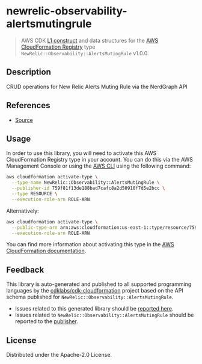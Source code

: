 # newrelic-observability-alertsmutingrule

> AWS CDK [L1 construct] and data structures for the [AWS CloudFormation Registry] type `NewRelic::Observability::AlertsMutingRule` v1.0.0.

[L1 construct]: https://docs.aws.amazon.com/cdk/latest/guide/constructs.html
[AWS CloudFormation Registry]: https://docs.aws.amazon.com/AWSCloudFormation/latest/UserGuide/registry.html

## Description

CRUD operations for New Relic Alerts Muting Rule via the NerdGraph API

## References

* [Source](https://github.com/newrelic/newrelic-cloudformation-resource-providers-alertsmutingrule.git)

## Usage

In order to use this library, you will need to activate this AWS CloudFormation Registry type in your account. You can do this via the AWS Management Console or using the [AWS CLI](https://aws.amazon.com/cli/) using the following command:

```sh
aws cloudformation activate-type \
  --type-name NewRelic::Observability::AlertsMutingRule \
  --publisher-id 759f81f13de188bad7cafc8a2d50910f7d5e2bcc \
  --type RESOURCE \
  --execution-role-arn ROLE-ARN
```

Alternatively:

```sh
aws cloudformation activate-type \
  --public-type-arn arn:aws:cloudformation:us-east-1::type/resource/759f81f13de188bad7cafc8a2d50910f7d5e2bcc/NewRelic-Observability-AlertsMutingRule \
  --execution-role-arn ROLE-ARN
```

You can find more information about activating this type in the [AWS CloudFormation documentation](https://docs.aws.amazon.com/AWSCloudFormation/latest/UserGuide/registry-public.html).

## Feedback

This library is auto-generated and published to all supported programming languages by the [cdklabs/cdk-cloudformation] project based on the API schema published for `NewRelic::Observability::AlertsMutingRule`.

* Issues related to this generated library should be [reported here](https://github.com/cdklabs/cdk-cloudformation/issues/new?title=Issue+with+%40cdk-cloudformation%2Fnewrelic-observability-alertsmutingrule+v1.0.0).
* Issues related to `NewRelic::Observability::AlertsMutingRule` should be reported to the [publisher](https://github.com/newrelic/newrelic-cloudformation-resource-providers-alertsmutingrule.git).

[cdklabs/cdk-cloudformation]: https://github.com/cdklabs/cdk-cloudformation

## License

Distributed under the Apache-2.0 License.
